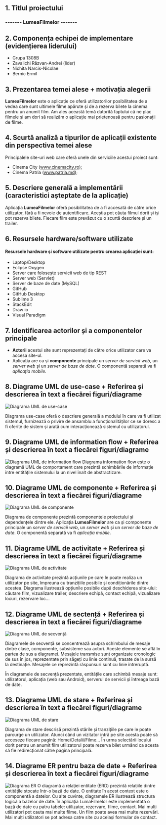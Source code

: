 ## 1. Titlul proiectului
###     ------- LumeaFilmelor -------

## 2. Componența echipei de implementare (evidențierea liderului)
   - Grupa 1308B
   - Zavalichi Răzvan-Andrei (lider)
   - Nichita Narcis-Nicolae
   - Bernic Ermil
   
## 3. Prezentarea temei alese + motivația alegerii
 **LumeaFilmelor** este o aplicație ce oferă utilizatorilor posibilitatea de a vedea care sunt ultimele filme apărute și de a rezerva bilete la cinema pentru un anumit film. Am ales această temă datorită faptului că ne plac filmele și am dori să realizăm o aplicație mai prietenoasă pentru pasionații de filme.

## 4. Scurtă analiză a tipurilor de aplicații existente din perspectiva temei alese
Principalele site-uri web care oferă unele din serviciile acestui proiect sunt:
- Cinema City (www.cinemacity.ro);
- Cinema Patria (www.patria.md); 

## 5. Descriere generală a implementării (caracteristici așteptate de la aplicație)
   Aplicația **LumeaFilmelor** oferă posibilitatea de a fi accesată de către orice utilizator, fără a fi nevoie de autentificare. Aceștia pot căuta filmul dorit și iși pot rezerva bilete. Fiecare film este prevăzut cu o scurtă descriere și un trailer.

## 6. Resursele hardware/software utilizate
   #### Resursele hardware și software utilizate pentru crearea aplicației sunt:
-   Laptop/Desktop
-   Eclipse Oxygen
-   Server care folosește servicii web de tip REST
-   Server web (Servlet)
-   Server de baze de date (MySQL)
-   GitHub
-   GitHub Desktop
-   Sublime 3
-   StackEdit
-   Draw io
-   Visual Paradigm

## 7. Identificarea actorilor și a componentelor principale

 - **Actorii** acestui site sunt reprezentați de către orice utilizator care va accesa site-ul.
- Aplicația are ca și **componente** principale un _server de servicii web_, un _server web_ și un _server de baze de date_. O componentă separată va fi _aplicația mobile_.

## 8. Diagrame UML de use-case + Referirea și descrierea în text a fiecărei figuri/diagrame
![Diagrama UML de use-case](Diagrame/use-case.JPG)

Diagrama use-case oferă o descriere generală a modului în care va fi utilizat sistemul, furnizează o privire de ansamblu a funcționalităților ce se doresc a fi oferite de sistem și arată cum interacționează sistemul cu utilizatorul.

## 9. Diagrame UML de information flow + Referirea și descrierea în text a fiecărei figuri/diagrame
   ![Diagrama UML de information flow](Diagrame/information_flow.JPG)
   Diagrama information flow este o diagramă UML de comportament care prezintă schimbările de informație între entitățile sistemului la un nivel înalt de abstractizare.

## 10. Diagrame UML de componente + Referirea și descrierea în text a fiecărei figuri/diagrame
![Diagrama UML de componente](Diagrame/UML_Componente.jpg)

Diagrama de componente prezintă componentele proiectului și dependențele dintre ele. Aplicația **LumeaFilmelor** are ca și componente principale un _server de servicii web_, un _server web_ și un _server de baze de date_. O componentă separată va fi _aplicația mobile_.


## 11. Diagrame UML de activitate + Referirea și descrierea în text a fiecărei figuri/diagrame
![Diagrama UML de activitate](Diagrame/UML_activitate.PNG)

Diagrama de activitate prezintă acțiunile pe care le poate realiza un utilizator pe site, împreuna cu tranzițiile posibile și condiționările dintre acestea. Diagrama ilustrează opțiunile posibile după deschiderea site-ului: căutare film, vizualizare trailer, descriere echipă, contact echipă, vizualizare locuri, rezervare loc...

## 12. Diagrame UML de sectență + Referirea și descrierea în text a fiecărei figuri/diagrame 
![Diagrama UML de secvență](Diagrame/UML_secventa.PNG)

Diagramele de secvență se concentrează asupra schimbului de mesaje dintre clase, componente, subsisteme sau actori. Aceste elemente se află în partea de sus a diagramei. Mesajele transmise sunt organizate cronologic de sus în jos, reprezentate prin săgeți cu linie continuă, trasate de la sursă la destinație. Mesajele ce reprezintă răspunsuri sunt cu linie întreruptă. 

În diagramele de secvență prezentate, entitățile care schimbă mesaje sunt: utilizatorul, aplicația (web sau Android), serverul de servicii și întreaga bază de date.

## 13. Diagrame UML de stare + Referirea și descrierea în text a fiecărei figuri/diagrame
![Diagrama UML de stare](Diagrame/UML_stare.PNG)

Diagrama de stare descrisă prezintă stările și tranzițiile pe care le poate parcurge un utilizator.
Atunci când un vizitator intră pe site acesta poate să acceseze fiecare pagină: Home/Detalii/Filme... 
În urma selectării locului dorit pentru un anumit film utilizatorul poate rezerva bilet urmând ca acesta să fie redirecționat către pagina principală.

## 14. Diagrame ER pentru baza de date + Referirea și descrierea în text a fiecărei figuri/diagrame
![Diagrama ER](Diagrame/Diagrama_ER.PNG)
O diagramă a relației entitate (ERD) prezintă relațiile dintre entitățile stocate într-o bază de date. O entitate în acest context este o componentă a datelor. Cu alte cuvinte, diagramele ER ilustrează structura logică a bazelor de date.
În aplicația LumaFilmelor este implementată o bază de date cu patru tabele: utilizator, rezervare, filme, contact.
Mai mulți utilizatori pot cauta mai multe filme. Un film poate avea mai multe rezervări. Mai mulți utilizatori se pot adresa catre site cu același formular de contact.